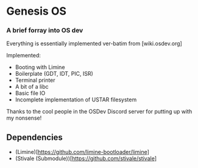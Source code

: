 # Genesis OS
### A brief forray into OS dev

Everything is essentially implemented ver-batim from [wiki.osdev.org]

Implemented:
 - Booting with Limine
 - Boilerplate (GDT, IDT, PIC, ISR)
 - Terminal printer
 - A bit of a libc
 - Basic file IO
 - Incomplete implementation of USTAR filesystem

Thanks to the cool people in the OSDev Discord server for putting up with my nonsense!

## Dependencies

 - (Limine)[https://github.com/limine-bootloader/limine]
 - (Stivale (Submodule))[https://github.com/stivale/stivale]
